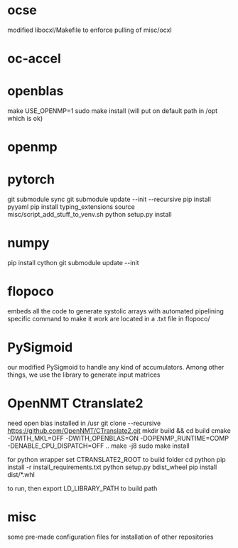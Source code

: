 # ocse
modified libocxl/Makefile to enforce pulling of misc/ocxl

# oc-accel

# openblas
make USE_OPENMP=1
sudo make install (will put on default path in /opt which is ok)

# openmp

# pytorch
git submodule sync
git submodule update --init --recursive
pip install pyyaml
pip install typing_extensions
source misc/script_add_stuff_to_venv.sh
python setup.py install

# numpy
pip install cython
git submodule update --init

# flopoco
embeds all the code to generate systolic arrays with automated pipelining
specific command to make it work are located in a .txt file in flopoco/

# PySigmoid
our modified PySigmoid to handle any kind of accumulators.
Among other things, we use  the library to generate input matrices

# OpenNMT Ctranslate2
need open blas installed in /usr
git clone --recursive https://github.com/OpenNMT/CTranslate2.git
mkdir build && cd build
cmake -DWITH_MKL=OFF -DWITH_OPENBLAS=ON -DOPENMP_RUNTIME=COMP -DENABLE_CPU_DISPATCH=OFF ..
make -j8
sudo make install

for python wrapper
set CTRANSLATE2_ROOT to build folder
cd python
pip install -r install_requirements.txt
python setup.py bdist_wheel
pip install dist/*.whl

to run, then export LD_LIBRARY_PATH to build path

# misc
some pre-made configuration files for installation of other repositories
